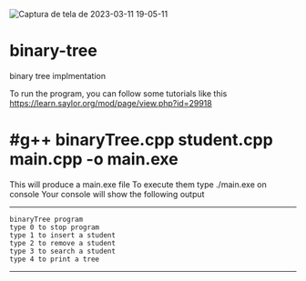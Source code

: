 ![Captura de tela de 2023-03-11 19-05-11](https://user-images.githubusercontent.com/107075028/224513448-b96eab27-5e60-4f11-b43a-eec66f378b54.png)
# binary-tree
binary tree implmentation

To run the program, you can follow some tutorials like this https://learn.saylor.org/mod/page/view.php?id=29918
# #g++ binaryTree.cpp student.cpp main.cpp -o main.exe

This will produce a main.exe file
To execute them type ./main.exe on console
Your console will show the following output


******************************************
    binaryTree program
    type 0 to stop program
    type 1 to insert a student
    type 2 to remove a student
    type 3 to search a student
    type 4 to print a tree
******************************************
